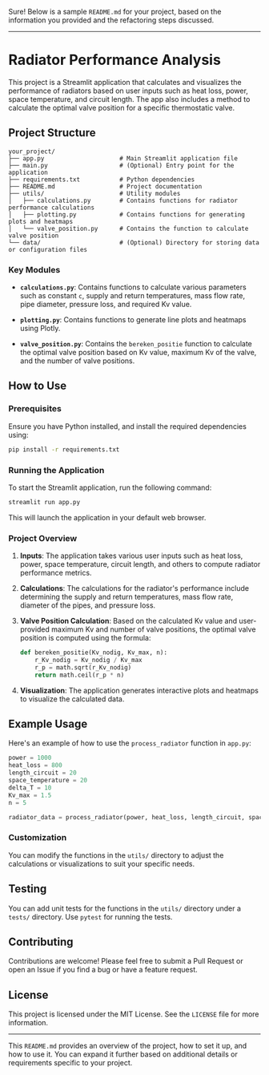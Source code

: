 Sure! Below is a sample `README.md` for your project, based on the information you provided and the refactoring steps discussed.

---

# Radiator Performance Analysis

This project is a Streamlit application that calculates and visualizes the performance of radiators based on user inputs such as heat loss, power, space temperature, and circuit length. The app also includes a method to calculate the optimal valve position for a specific thermostatic valve.

## Project Structure

```
your_project/
├── app.py                     # Main Streamlit application file
├── main.py                    # (Optional) Entry point for the application
├── requirements.txt           # Python dependencies
├── README.md                  # Project documentation
├── utils/                     # Utility modules
│   ├── calculations.py        # Contains functions for radiator performance calculations
│   ├── plotting.py            # Contains functions for generating plots and heatmaps
│   └── valve_position.py      # Contains the function to calculate valve position
└── data/                      # (Optional) Directory for storing data or configuration files
```

### Key Modules
- **`calculations.py`**: Contains functions to calculate various parameters such as constant `c`, supply and return temperatures, mass flow rate, pipe diameter, pressure loss, and required Kv value.
  
- **`plotting.py`**: Contains functions to generate line plots and heatmaps using Plotly.

- **`valve_position.py`**: Contains the `bereken_positie` function to calculate the optimal valve position based on Kv value, maximum Kv of the valve, and the number of valve positions.

## How to Use

### Prerequisites

Ensure you have Python installed, and install the required dependencies using:

```bash
pip install -r requirements.txt
```

### Running the Application

To start the Streamlit application, run the following command:

```bash
streamlit run app.py
```

This will launch the application in your default web browser.

### Project Overview

1. **Inputs**: The application takes various user inputs such as heat loss, power, space temperature, circuit length, and others to compute radiator performance metrics.

2. **Calculations**: The calculations for the radiator's performance include determining the supply and return temperatures, mass flow rate, diameter of the pipes, and pressure loss.

3. **Valve Position Calculation**: Based on the calculated Kv value and user-provided maximum Kv and number of valve positions, the optimal valve position is computed using the formula:
   ```python
   def bereken_positie(Kv_nodig, Kv_max, n):
       r_Kv_nodig = Kv_nodig / Kv_max
       r_p = math.sqrt(r_Kv_nodig)
       return math.ceil(r_p * n)
   ```

4. **Visualization**: The application generates interactive plots and heatmaps to visualize the calculated data.

## Example Usage

Here's an example of how to use the `process_radiator` function in `app.py`:

```python
power = 1000
heat_loss = 800
length_circuit = 20
space_temperature = 20
delta_T = 10
Kv_max = 1.5
n = 5

radiator_data = process_radiator(power, heat_loss, length_circuit, space_temperature, delta_T, Kv_max, n)
```

### Customization

You can modify the functions in the `utils/` directory to adjust the calculations or visualizations to suit your specific needs.

## Testing

You can add unit tests for the functions in the `utils/` directory under a `tests/` directory. Use `pytest` for running the tests.

## Contributing

Contributions are welcome! Please feel free to submit a Pull Request or open an Issue if you find a bug or have a feature request.

## License

This project is licensed under the MIT License. See the `LICENSE` file for more information.

---

This `README.md` provides an overview of the project, how to set it up, and how to use it. You can expand it further based on additional details or requirements specific to your project.